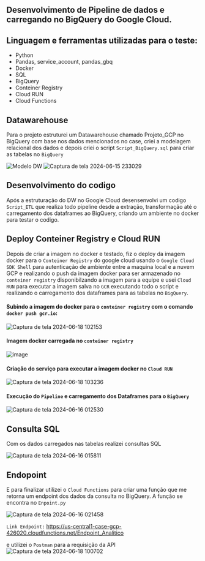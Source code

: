 ## Desenvolvimento de Pipeline de dados e carregando no BigQuery do Google Cloud.


## Linguagem e ferramentas utilizadas para o teste:
  - Python
  - Pandas, service_account, pandas_gbq
  - Docker
  - SQL 
  - BigQuery
  - Conteiner Registry
  - Cloud RUN
  - Cloud Functions

## Datawarehouse
Para o projeto estruturei um Datawarehouse chamado Projeto_GCP no BigQuery com base nos dados mencionados no case, criei a modelagem relacional dos dados e depois criei o script `Script_BigQuery.sql` para criar as tabelas no `BigQuery`

![Modelo DW](https://github.com/thiagothr/Case_IPNET/assets/72639507/fde8d01d-214a-4e1c-b967-fa1afb545e0c)
![Captura de tela 2024-06-15 233029](https://github.com/thiagothr/Case_IPNET/assets/72639507/f57fd620-e9b0-47a9-9dfd-2e605ed049e0)

## Desenvolvimento do codigo
Após a estruturação do DW no Google Cloud desensenvolvi um codigo `Script_ETL` que realiza todo pipeline desde a extração, transformação até o carregamento dos dataframes ao BigQuery, criando um ambiente no docker para testar o codigo. 

## Deploy Conteiner Registry e Cloud RUN
Depois de criar a imagem no docker e testado, fiz o deploy da imagem docker para o `Conteiner Registry` do google cloud usando o `Google Cloud SDK Shell` para autenticação de ambiente entre a maquina local e a nuvem GCP e realizando o push da imagem docker para ser armazenado no `conteiner registry`  disponibilzando a imagem para a equipe e usei `Cloud RUN` para executar a imagem salva no `GCR` executando todo o script e realizando o carregamento dos dataframes para as tabelas no `BigQuery`.

#### Subindo a imagem do docker para o `conteiner registry` com o comando `docker push gcr.io`:
![Captura de tela 2024-06-18 102153](https://github.com/thiagothr/Case_IPNET/assets/72639507/eee986d5-5837-4ae8-abdd-584981217f02)

#### Imagem docker carregada no `conteiner registry`
![image](https://github.com/thiagothr/Case_IPNET/assets/72639507/ad0c88d6-6815-4a07-9851-e38f78a64b71)


#### Criação do serviço para executar a imagem docker no `Cloud RUN`
![Captura de tela 2024-06-18 103236](https://github.com/thiagothr/Case_IPNET/assets/72639507/dd4f5025-a8d3-4baf-8b13-e07b8a5526eb)

#### Execução do `Pipeline` e carregamento dos Dataframes para o `BigQuery`
![Captura de tela 2024-06-16 012530](https://github.com/thiagothr/Case_IPNET/assets/72639507/909cef42-2d83-4854-a487-a9542c1025e2)


## Consulta SQL
Com os dados carregados nas tabelas realizei  consultas SQL

![Captura de tela 2024-06-16 015811](https://github.com/thiagothr/Case_IPNET/assets/72639507/24641c09-beb5-4ecd-a5c0-0a1113c563bd)

## Endopoint
E para finalizar utilizei o `Cloud Functions` para criar uma função que me retorna um endpoint dos dados da consulta no BigQuery. A função se encontra no `Enpoint.py`

![Captura de tela 2024-06-16 021458](https://github.com/thiagothr/Case_IPNET/assets/72639507/eddbcfe4-66cf-4090-9b27-72fb1558f10d)

`Link Endpoint:` https://us-central1-case-gcp-426020.cloudfunctions.net/Endpoint_Analitico

e utilizei o `Postman` para a requisição da API
![Captura de tela 2024-06-18 100702](https://github.com/thiagothr/Case_IPNET/assets/72639507/ab2a596b-79a0-4ad1-aaef-f1e3ab1162d8)




